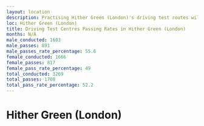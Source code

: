```yaml
---
layout: location
description: Practising Hither Green (London)'s driving test routes will help you become more confident in your gear-changing abilities.
loc: Hither Green (London)
title: Driving Test Centres Passing Rates in Hither Green (London)
months: N/A
male_conducted: 1603
male_passes: 891
male_passes_rate_percentage: 55.6
female_conducted: 1666
female_passes: 817
female_pass_rate_percentage: 49
total_conducted: 3269
total_passes: 1708
total_pass_rate_percentage: 52.2
---
```


# Hither Green (London)
